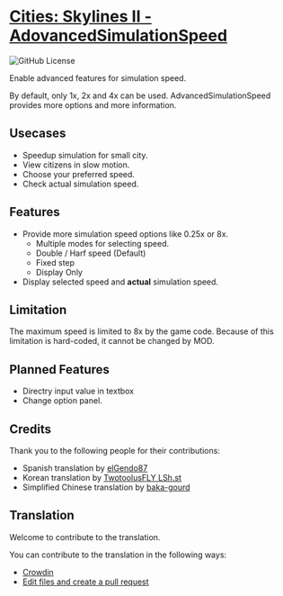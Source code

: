 # [Cities: Skylines II - AdovancedSimulationSpeed](https://mods.paradoxplaza.com/mods/79794/Windows)

![GitHub License](https://img.shields.io/github/license/zakuro9715/CS2-AdvancedSimulationSpeed?color=blue)

Enable advanced features for simulation speed.

By default, only 1x, 2x and 4x can be used.
AdvancedSimulationSpeed provides more options and more information.

## Usecases

- Speedup simulation for small city.
- View citizens in slow motion.
- Choose your preferred speed.
- Check actual simulation speed.

## Features

- Provide more simulation speed options like 0.25x or 8x.
	- Multiple modes for selecting speed.
	- Double / Harf speed (Default)
	- Fixed step
	- Display Only
- Display selected speed and **actual** simulation speed.

## Limitation

The maximum speed is limited to 8x by the game code. Because of this limitation is hard-coded, it cannot be changed by MOD.

## Planned Features

- Directry input value in textbox
- Change option panel.

## Credits

Thank you to the following people for their contributions:

- Spanish translation by [elGendo87](https://twitter.com/elGendo87)
- Korean translation by [TwotoolusFLY LSh.st](https://steamcommunity.com/id/dragontalk)
- Simplified Chinese translation by [baka-gourd](https://github.com/baka-gourd)

## Translation

Welcome to contribute to the translation.

You can contribute to the translation in the following ways:
- [Crowdin](https://crowdin.com/project/cs2-advancedsimulationspeed)
- [Edit files and create a pull request](https://github.com/zakuro9715/CS2-AdvancedSimulationSpeed/tree/main/AdvancedSimulationSpeed/Locales)
